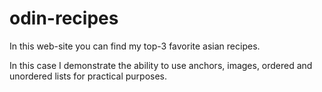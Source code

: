 # odin-recipes
In this web-site you can find my top-3 favorite asian recipes.

In this case I demonstrate the ability to use anchors, images, ordered and unordered lists for practical purposes.